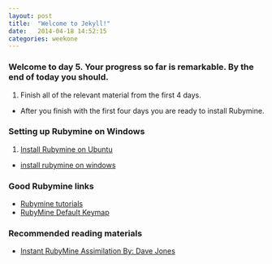 ```yaml
---
layout: post
title:  "Welcome to Jekyll!"
date:   2014-04-18 14:52:15
categories: weekone
---
```


### Welcome to day 5. Your progress so far is remarkable. By the end of today you should.

1. Finish all of the relevant material from the first 4 days.
+ After you finish with the first four days you are ready to install Rubymine.

### Setting up Rubymine on Windows

1. [Install Rubymine on Ubuntu](http://www.bonusbits.com/main/HowTo:Install_Rubymine_on_Ubuntu)
+ [install rubymine on windows](http://www.jetbrains.com/ruby/)

### Good Rubymine links

+ [Rubymine tutorials](http://confluence.jetbrains.com/display/RUBYDEV/Tutorials)
+ [RubyMine Default Keymap](https://www.jetbrains.com/ruby/docs/RubyMine_ReferenceCard.pdf)

### Recommended reading materials

+ [Instant RubyMine Assimilation By: Dave Jones](http://techbus.safaribooksonline.com/book/web-development/ruby/9781849698764)
